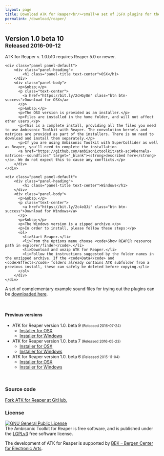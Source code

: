 ```yaml
---
layout: page
title: Download ATK for Reaper<br/><small>A set of JSFX plugins for the Reaper DAW</small>
permalink: /download/reaper/
---
```


<h2 class="page-header">Version 1.0 beta 10<br/>
	<small>Released 2016-09-12</small></h2>

ATK for Reaper v. 1.0.b10 requires Reaper 5.0 or newer.

<div class="row equal">
  <div class="col-md-6">

    <div class="panel panel-default">
        <div class="panel-heading">
            <h1 class="panel-title text-center">OSX</h1>
        </div>
        <div class="panel-body">
          <p>&nbsp;</p>
          <p class="text-center">
            <a href="https://bit.ly/2cHGyUn" class="btn btn-success">Download for OSX</a>
          </p>
          <p>&nbsp;</p>
          <p>The OSX version is provided as an installer.</p>
          <p>Files are installed in the home folder, and will not affect other users.</p>
          <p>This is a complete install, providing all the files you need to use Ambisonic Toolkit with Reaper. The convolution kernels and matrices are provided as part of the installers. There is no need to download and install them separately.</p>
          <p>If you are using Ambisonic Toolkit with SuperCollider as well as Reaper, you'll need to complete the installation
		  <a href="https://github.com/ambisonictoolkit/atk-sc3#kernels-matrices--soundfiles" target="_blank"><strong>described here</strong></a>. We do not expect this to cause any conflicts.</p>
        </div>
    </div>

  </div> <!-- column -->
  <div class="col-md-6">

    <div class="panel panel-default">
        <div class="panel-heading">
            <h1 class="panel-title text-center">Windows</h1>
        </div>
        <div class="panel-body">
          <p>&nbsp;</p>
          <p class="text-center">
            <a href="https://bit.ly/2c4oQJi" class="btn btn-success">Download for Windows</a>
          </p>
          <p>&nbsp;</p>
          <p>The Windows version is a zipped archive.</p>
          <p>In order to install, please follow these steps:</p>
          <ol>
            <li>Start Reaper.</li>
            <li>From the Options menu choose <code>Show REAPER resource path in explorer/finder</code>.</li>
            <li>Download and unzip ATK for Reaper.</li>
            <li>Follow the instructions suggested by the folder names in the unzipped archive. If the <code>Data</code> and <code>Effects</code> folders already contains ATK subfolder from a previous install, these can safely be deleted before copying.</li>
          </ol>
        </div>
    </div>

  </div> <!-- column -->
</div> <!-- row -->

<div class="alert alert-info">
  A set of complementary example sound files for trying out the plugins can be <a href="/download/recordings">downloaded here</a>.
</div>

&nbsp;

#### Previous versions

* ATK for Reaper version 1.0. beta 9 <small>(Released 2016-07-24)</small>
    * [Installer for OSX](https://bit.ly/2al6AhW)
    * [Installer for Windows](https://bit.ly/2al72wq)
* ATK for Reaper version 1.0. beta 7 <small>(Released 2016-05-23)</small>
    * [Installer for OSX](https://bit.ly/1U8AxQq)
    * [Installer for Windows](https://bit.ly/1TR79eL)
* ATK for Reaper version 1.0. beta 6 <small>(Released 2015-11-04)</small>
    * [Installer for OSX](https://bit.ly/1N371vf)
    * [Installer for Windows](https://bit.ly/1N372zt)

&nbsp;

### Source code

[Fork ATK for Reaper at GitHub.](https://github.com/ambisonictoolkit/atk-reaper)

### License

<a rel="license" href="https://www.gnu.org/copyleft/lgpl.html"><img alt="GNU General Public License" style="border-width:0" src="https://www.gnu.org/graphics/lgplv3-88x31.png" /></a><br />The Ambisonic Toolkit for Reaper is free software, and is published under the [LGPLv3](https://www.gnu.org/copyleft/lgpl.html) free software license.

The development of ATK for Reaper is supported by <a href="https://www.bek.no" target="_blannk">BEK &ndash; Bergen Center for Electronic Arts</a>.
